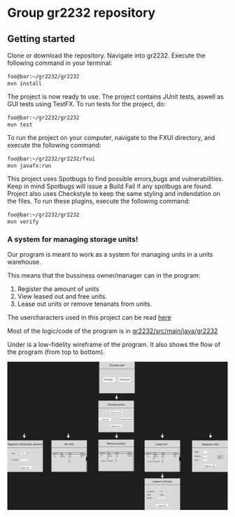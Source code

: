 # Group gr2232 repository 

## Getting started

Clone or download the repository. Navigate into gr2232. Execute the following command in your terminal:

```console
foo@bar:~/gr2232/gr2232
mvn install
```

The project is now ready to use. The project contains JUnit tests, aswell as GUI tests using TestFX.
To run tests for the project, do:

```console
foo@bar:~/gr2232/gr2232
mvn test
```

To run the project on your computer, navigate to the FXUI directory, and execute the following command:

```console
foo@bar:~/gr2232/gr2232/fxui
mvn javafx:run
```

This project uses Spotbugs to find possible errors,bugs and vulnerabilities. Keep in mind Spotbugs will issue a Build Fail if any spotbugs are found. Project also uses Checkstyle to keep the same styling and indendation on the files. To run these plugins, execute the following command:

```console
foo@bar:~/gr2232/gr2232
mvn verify
```
 
### **A system for managing storage units!**

Our program is meant to work as a system for managing units in a units warehouse.

This means that the bussiness owner/manager can in the program:

1. Register the amount of units 
2. View leased out and free units. 
3. Lease out units or remove tenanats from units. 

The usercharacters used in this project can be read [here](brukerhistorier.md)

Most of the logic/code of the program is in [gr2232/src/main/java/gr2232](gr2232/src/main/java/gr2232) 

Under is a low-fidelity wireframe of the program. It also shows the flow of the program (from top to bottom). 

![Semantic description of image](gr2232/docs/release1/low-fidelity-wireframePNG.png "low-fidelity-wireframePNG")

